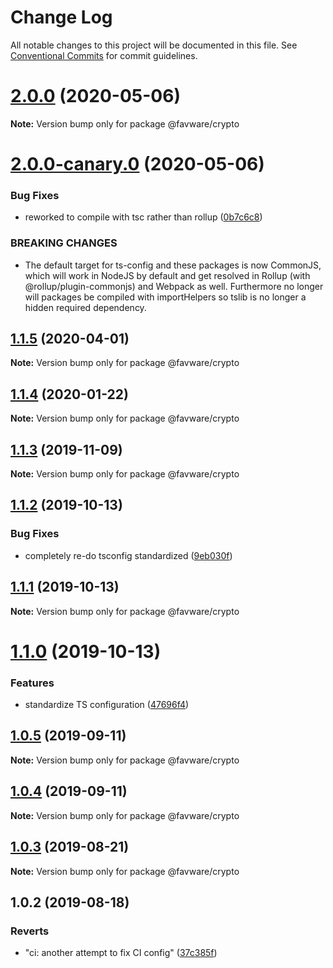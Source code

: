 # Change Log

All notable changes to this project will be documented in this file.
See [Conventional Commits](https://conventionalcommits.org) for commit guidelines.

# [2.0.0](https://github.com/favware/node-packages/compare/@favware/crypto@2.0.0-canary.0...@favware/crypto@2.0.0) (2020-05-06)

**Note:** Version bump only for package @favware/crypto





# [2.0.0-canary.0](https://github.com/favware/node-packages/compare/@favware/crypto@1.1.5...@favware/crypto@2.0.0-canary.0) (2020-05-06)


### Bug Fixes

* reworked to compile with tsc rather than rollup ([0b7c6c8](https://github.com/favware/node-packages/commit/0b7c6c81fab75fd298eea8427bbee373d91306bb))


### BREAKING CHANGES

* The default target for ts-config and these packages is now CommonJS, which will
work in NodeJS by default and get resolved in Rollup (with @rollup/plugin-commonjs) and Webpack as
well. Furthermore no longer will packages be compiled with importHelpers so tslib is no longer a
hidden required dependency.





## [1.1.5](https://github.com/favware/node-packages/compare/@favware/crypto@1.1.4...@favware/crypto@1.1.5) (2020-04-01)

**Note:** Version bump only for package @favware/crypto

## [1.1.4](https://github.com/favware/node-packages/compare/@favware/crypto@1.1.3...@favware/crypto@1.1.4) (2020-01-22)

**Note:** Version bump only for package @favware/crypto

## [1.1.3](https://github.com/favware/node-packages/compare/@favware/crypto@1.1.2...@favware/crypto@1.1.3) (2019-11-09)

**Note:** Version bump only for package @favware/crypto

## [1.1.2](https://github.com/favware/node-packages/compare/@favware/crypto@1.1.1...@favware/crypto@1.1.2) (2019-10-13)

### Bug Fixes

- completely re-do tsconfig standardized ([9eb030f](https://github.com/favware/node-packages/commit/9eb030fdf1deb75d5ae8b273d0e9c359bcb985a1))

## [1.1.1](https://github.com/favware/node-packages/compare/@favware/crypto@1.1.0...@favware/crypto@1.1.1) (2019-10-13)

**Note:** Version bump only for package @favware/crypto

# [1.1.0](https://github.com/favware/node-packages/compare/@favware/crypto@1.0.5...@favware/crypto@1.1.0) (2019-10-13)

### Features

- standardize TS configuration ([47696f4](https://github.com/favware/node-packages/commit/47696f4e1dd2632b305ff9789cdd6c473fa709ca))

## [1.0.5](https://github.com/favware/node-packages/compare/@favware/crypto@1.0.4...@favware/crypto@1.0.5) (2019-09-11)

**Note:** Version bump only for package @favware/crypto

## [1.0.4](https://github.com/favware/node-packages/compare/@favware/crypto@1.0.3...@favware/crypto@1.0.4) (2019-09-11)

**Note:** Version bump only for package @favware/crypto

## [1.0.3](https://github.com/favware/node-packages/compare/@favware/crypto@1.0.2...@favware/crypto@1.0.3) (2019-08-21)

**Note:** Version bump only for package @favware/crypto

## 1.0.2 (2019-08-18)

### Reverts

- "ci: another attempt to fix CI config" ([37c385f](https://github.com/favware/node-packages/commit/37c385f))
